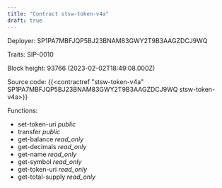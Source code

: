 ```yaml
---
title: "Contract stsw-token-v4a"
draft: true
---
```

Deployer: SP1PA7MBFJQP5BJ23BNAM83GWY2T9B3AAGZDCJ9WQ

Traits:
 SIP-0010



Block height: 93766 (2023-02-02T18:49:08.000Z)

Source code: {{<contractref "stsw-token-v4a" SP1PA7MBFJQP5BJ23BNAM83GWY2T9B3AAGZDCJ9WQ stsw-token-v4a>}}

Functions:

* set-token-uri _public_
* transfer _public_
* get-balance _read_only_
* get-decimals _read_only_
* get-name _read_only_
* get-symbol _read_only_
* get-token-uri _read_only_
* get-total-supply _read_only_
